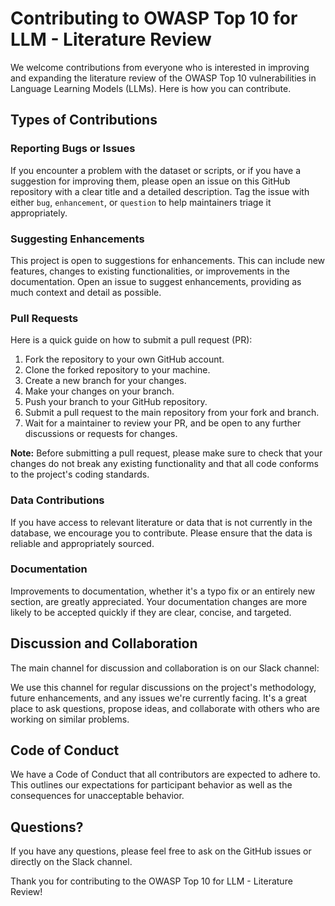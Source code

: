 # Contributing to OWASP Top 10 for LLM - Literature Review

We welcome contributions from everyone who is interested in improving and expanding the literature review of the OWASP Top 10 vulnerabilities in Language Learning Models (LLMs). Here is how you can contribute.

## Types of Contributions

### Reporting Bugs or Issues

If you encounter a problem with the dataset or scripts, or if you have a suggestion for improving them, please open an issue on this GitHub repository with a clear title and a detailed description. Tag the issue with either `bug`, `enhancement`, or `question` to help maintainers triage it appropriately.

### Suggesting Enhancements

This project is open to suggestions for enhancements. This can include new features, changes to existing functionalities, or improvements in the documentation. Open an issue to suggest enhancements, providing as much context and detail as possible.

### Pull Requests

Here is a quick guide on how to submit a pull request (PR):

1. Fork the repository to your own GitHub account.
2. Clone the forked repository to your machine.
3. Create a new branch for your changes.
4. Make your changes on your branch.
5. Push your branch to your GitHub repository.
6. Submit a pull request to the main repository from your fork and branch.
7. Wait for a maintainer to review your PR, and be open to any further discussions or requests for changes.

**Note:** Before submitting a pull request, please make sure to check that your changes do not break any existing functionality and that all code conforms to the project's coding standards.

### Data Contributions

If you have access to relevant literature or data that is not currently in the database, we encourage you to contribute. Please ensure that the data is reliable and appropriately sourced.

### Documentation

Improvements to documentation, whether it's a typo fix or an entirely new section, are greatly appreciated. Your documentation changes are more likely to be accepted quickly if they are clear, concise, and targeted.

## Discussion and Collaboration

The main channel for discussion and collaboration is on our Slack channel:


We use this channel for regular discussions on the project's methodology, future enhancements, and any issues we're currently facing. It's a great place to ask questions, propose ideas, and collaborate with others who are working on similar problems.

## Code of Conduct

We have a Code of Conduct that all contributors are expected to adhere to. This outlines our expectations for participant behavior as well as the consequences for unacceptable behavior.

## Questions?

If you have any questions, please feel free to ask on the GitHub issues or directly on the Slack channel.

Thank you for contributing to the OWASP Top 10 for LLM - Literature Review!
